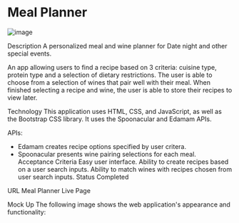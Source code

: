 # Meal Planner

![image](https://user-images.githubusercontent.com/114395573/209796105-86ca9460-19e9-4b2a-bd3a-bea39500a984.png)


Description
A personalized meal and wine planner for Date night and other special events.

An app allowing users to find a recipe based on 3 criteria: cuisine type, protein type and a selection of dietary restrictions. The user is able to choose from a selection of wines that pair well with their meal. When finished selecting a recipe and wine, the user is able to store their recipes to view later.

Technology
This application uses HTML, CSS, and JavaScript, as well as the Bootstrap CSS library. It uses the Spoonacular and Edamam APIs.

APIs:
- Edamam creates recipe options specified by user critera.
- Spoonacular presents wine pairing selections for each meal.
Acceptance Criteria
Easy user interface.
Ability to create recipes based on a user search inputs.
Ability to match wines with recipes chosen from user search inputs.
Status
Completed

URL
Meal Planner Live Page

Mock Up
The following image shows the web application's appearance and functionality:

